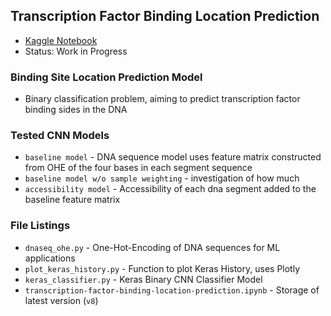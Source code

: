 ## Transcription Factor Binding Location Prediction 
- [Kaggle Notebook](https://www.kaggle.com/shtrausslearning/transcription-factor-binding-location-prediction)
- Status: Work in Progress

### Binding Site Location Prediction Model
- Binary classification problem, aiming to predict transcription factor binding sides in the DNA

### Tested CNN Models
- <code>baseline model</code> - DNA sequence model uses feature matrix constructed from OHE of the four bases in each segment sequence
- <code>baseline model w/o sample weighting</code> - investigation of how much 
- <code>accessibility model</code> - Accessibility of each dna segment added to the baseline feature matrix

### File Listings 
- <code>dnaseq_ohe.py</code> - One-Hot-Encoding of DNA sequences for ML applications
- <code>plot_keras_history.py</code> - Function to plot Keras History, uses Plotly
- <code>keras_classifier.py</code> - Keras Binary CNN Classifier Model
- <code>transcription-factor-binding-location-prediction.ipynb</code> - Storage of latest version (<code>v8</code>)
